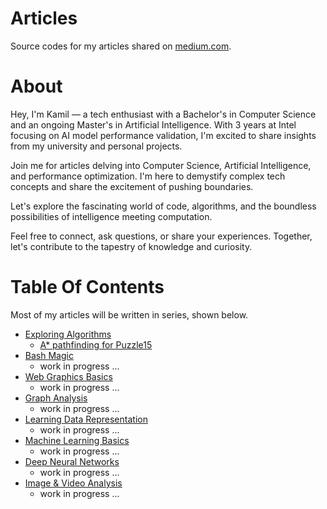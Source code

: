 # Articles
Source codes for my articles shared on [medium.com](https://medium.com/@kamilmatejuk).

# About
Hey, I'm Kamil — a tech enthusiast with a Bachelor's in Computer Science and an ongoing Master's in Artificial Intelligence. With 3 years at Intel focusing on AI model performance validation, I'm excited to share insights from my university and personal projects.

Join me for articles delving into Computer Science, Artificial Intelligence, and performance optimization. I'm here to demystify complex tech concepts and share the excitement of pushing boundaries.

Let's explore the fascinating world of code, algorithms, and the boundless possibilities of intelligence meeting computation.

Feel free to connect, ask questions, or share your experiences. Together, let's contribute to the tapestry of knowledge and curiosity.

# Table Of Contents
Most of my articles will be written in series, shown below.

* [Exploring Algorithms](./Exploring%20Algorithms)
  * [A* pathfinding for Puzzle15](./Exploring%20Algorithms/01.%20A*%20pathfinding%20for%20Puzzle15)
* [Bash Magic](./Bash%20Magic)
  * work in progress ...
* [Web Graphics Basics](./Web%20Graphics%20Basics)
  * work in progress ...
* [Graph Analysis](./Graph%20Analysis)
  * work in progress ...
* [Learning Data Representation](./Learning%20Data%20Representation)
  * work in progress ...
* [Machine Learning Basics](./Machine%20Learning%20Basics)
  * work in progress ...
* [Deep Neural Networks](./Deep%20Neural%20Networks)
  * work in progress ...
* [Image & Video Analysis](./Image%20&%20Video%20Analysis)
  * work in progress ...
